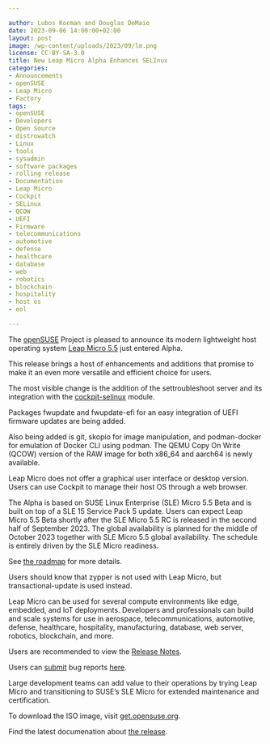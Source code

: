 ```yaml
---

author: Lubos Kocman and Douglas DeMaio 
date: 2023-09-06 14:00:00+02:00
layout: post
image: /wp-content/uploads/2023/09/lm.png
license: CC-BY-SA-3.0
title: New Leap Micro Alpha Enhances SELInux
categories:
- Announcements
- openSUSE
- Leap Micro
- Factory
tags:
- openSUSE
- Developers
- Open Source
- distrowatch
- Linux
- tools
- sysadmin
- software packages
- rolling release
- Documentation
- Leap Micro
- Cockpit
- SELinux
- QCOW
- UEFI
- Firmware
- telecommunications
- automotive
- defense
- healthcare
- database
- web
- robotics
- blockchain
- hospitality
- host os
- eol

---
```


The [openSUSE](https://get.opensuse.org) Project is pleased to announce its modern lightweight host operating system [Leap Micro 5.5](https://get.opensuse.org/leapmicro/5.5/) just entered Alpha.

This release brings a host of enhancements and additions that promise to make it an even more versatile and efficient choice for users.

The most visible change is the addition of the settroubleshoot server and its integration with the [cockpit-selinux](https://cockpit-project.org/guide/latest/feature-selinux) module.

Packages fwupdate and fwupdate-efi for an easy integration of UEFI firmware updates are being added.

Also being added is git, skopio for image manipulation, and podman-docker for emulation of Docker CLI using podman. The QEMU Copy On Write (QCOW) version of the RAW image for both x86_64 and aarch64 is newly available.

Leap Micro does not offer a graphical user interface or desktop version. Users can use Cockpit to manage their host OS through a web browser.

The Alpha is based on SUSE Linux Enterprise (SLE) Micro 5.5 Beta and is built on top of a SLE 15 Service Pack 5 update.
Users can expect Leap Micro 5.5 Beta shortly after the SLE Micro 5.5 RC is released in the second half of September 2023. The global availability is planned for the middle of October 2023 together with SLE Micro 5.5 global availability. The schedule is entirely driven by the SLE Micro readiness.

See [the roadmap](https://en.opensuse.org/openSUSE:Roadmap) for more details.

Users should know that zypper is not used with Leap Micro, but transactional-update is used instead. 

Leap Micro can be used for several compute environments like edge, embedded, and IoT deployments. Developers and professionals can build and scale systems for use in aerospace, telecommunications, automotive, defense, healthcare, hospitality, manufacturing, database, web server, robotics, blockchain, and more.

Users are recommended to view the [Release Notes](https://www.suse.com/releasenotes/x86_64/SLE-Micro/5.5/index.html).

Users can [submit](https://en.opensuse.org/openSUSE:Submitting_bug_reports) bug reports [here](https://bugzilla.suse.com/enter_bug.cgi?product=openSUSE%20Leap%20Micro).

Large development teams can add value to their operations by trying Leap Micro and transitioning to SUSE’s SLE Micro for extended maintenance and certification.

To download the ISO image, visit [get.opensuse.org](https://get.opensuse.org/).

Find the latest documenation about [the release](https://documentation.suse.com/sle-micro/).

<meta name="openSUSE, Tumbleweed, Developers, sysadmin, user, Open Source, rolling release, Linux, documentation, Leap Micro, telecommunications, automotive, defense, healthcare, database, web, robotics, blockchain, hospitality, host os, cockpit, selinux, uefi, qcow" content="HTML,CSS,XML,JavaScript">

